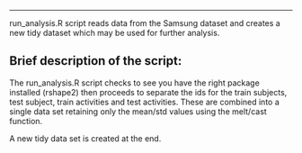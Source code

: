 ------------------------------------------

run_analysis.R script reads data from the Samsung dataset and creates a new tidy dataset which may be used for further analysis.


Brief description of the script:
-------------------------------------------

The run_analysis.R script checks to see you have the right package installed (rshape2) then proceeds to separate the ids for the train subjects, test subject, train activities and test activities. These are combined into a single data set retaining only the mean/std values using the melt/cast function.

 A new tidy data set is created at the end.


